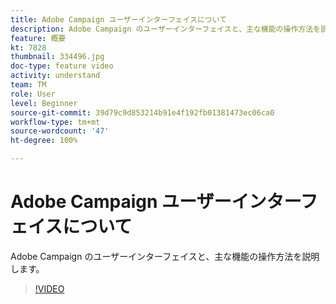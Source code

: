 ```yaml
---
title: Adobe Campaign ユーザーインターフェイスについて
description: Adobe Campaign のユーザーインターフェイスと、主な機能の操作方法を説明します。
feature: 概要
kt: 7828
thumbnail: 334496.jpg
doc-type: feature video
activity: understand
team: TM
role: User
level: Beginner
source-git-commit: 39d79c9d853214b91e4f192fb01381473ec06ca0
workflow-type: tm+mt
source-wordcount: '47'
ht-degree: 100%

---
```


# Adobe Campaign ユーザーインターフェイスについて

Adobe Campaign のユーザーインターフェイスと、主な機能の操作方法を説明します。

>[!VIDEO](https://video.tv.adobe.com/v/334496?quality=12)
